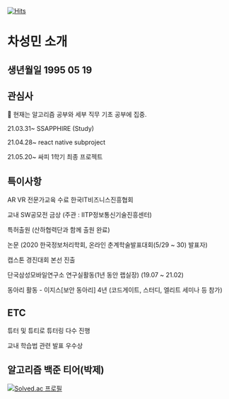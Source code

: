 [![Hits](https://hits.seeyoufarm.com/api/count/incr/badge.svg?url=https%3A%2F%2Fgithub.com%2FCHASEONGMIN&count_bg=%23036C49&title_bg=%230CBCDB&icon=&icon_color=%23E7E7E7&title=Hits&edge_flat=false)](https://hits.seeyoufarm.com)

<!--
**CHASEONGMIN/CHASEONGMIN** is a ✨ _special_ ✨ repository because its `README.md` (this file) appears on your GitHub profile.

Here are some ideas to get you started:

- 🔭 I’m currently working on ...
- 🌱 I’m currently learning ...
- 👯 I’m looking to collaborate on ...
- 🤔 I’m looking for help with ...
- 💬 Ask me about ...
- 📫 How to reach me: ...
- 😄 Pronouns: ...
- ⚡ Fun fact: ...
-->

# 차성민 소개

## 생년월일 1995 05 19

## 관심사 
  🔭 현재는 알고리즘 공부와 세부 직무 기초 공부에 집중.
  
  21.03.31~ SSAPPHIRE (Study)
  
  21.04.28~ react native subproject

  21.05.20~ 싸피 1학기 최종 프로젝트
  
## 특이사항

AR VR 전문가교육 수료    한국IT비즈니스진흥협회

교내 SW공모전 금상 (주관 : IITP정보통신기술진흥센터)

특허출원 (산하협력단과 함께 출원 완료)

논문 (2020 한국정보처리학회, 온라인 춘계학술발표대회(5/29 ~ 30)  발표자)

캡스톤 경진대회 본선 진출

단국삼성모바일연구소 연구실활동(1년 동안 랩실장) (19.07 ~ 21.02)

동아리 활동 - 이지스[보안 동아리] 4년 (코드게이트, 스터디, 엘리트 세미나 등 참가)

## ETC

튜터 및 튜티로 튜터링 다수 진행

교내 학습법 관련 발표 우수상 

## 알고리즘 백준 티어(박제)

[![Solved.ac 프로필](http://mazassumnida.wtf/api/v2/generate_badge?boj=ckpow)](https://solved.ac/ckpow)
